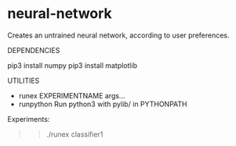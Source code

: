 # neural-network

Creates an untrained neural network, according to user preferences.

DEPENDENCIES

pip3 install numpy
pip3 install matplotlib


UTILITIES

* runex EXPERIMENTNAME args...
* runpython Run python3 with pylib/ in PYTHONPATH

Experiments:

>> ./runex classifier1
